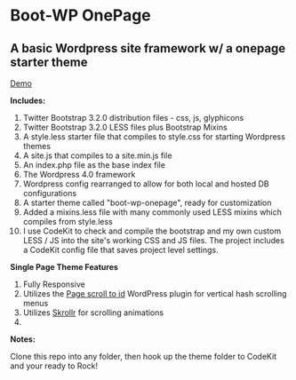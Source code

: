 Boot-WP OnePage
====

A basic Wordpress site framework w/ a onepage starter theme
----------------------

<a href="http://boot-wp-onepage.btcny.net/" target="_blank">Demo</a>

**Includes:**

1. Twitter Bootstrap 3.2.0 distribution files - css, js, glyphicons
2. Twitter Bootstrap 3.2.0 LESS files plus Bootstrap Mixins
3. A style.less starter file that compiles to style.css for starting Wordpress themes
4. A site.js that compiles to a site.min.js file
5. An index.php file as the base index file
6. The Wordpress 4.0 framework
7. Wordpress config rearranged to allow for both local and hosted DB configurations
8. A starter theme called "boot-wp-onepage", ready for customization
9. Added a mixins.less file with many commonly used LESS mixins which compiles from style.less
10. I use CodeKit to check and compile the bootstrap and my own custom LESS / JS into the site's working CSS and JS files. The project includes a CodeKit config file that saves project level settings.

**Single Page Theme Features**

1. Fully Responsive
2. Utilizes the <a href="https://wordpress.org/plugins/page-scroll-to-id/" target="_blank">Page scroll to id</a> WordPress plugin for vertical hash scrolling menus
3. Utilizes <a href="https://github.com/Prinzhorn/skrollr" target="_blank">Skrollr</a> for scrolling animations 
4. 

**Notes:** 

Clone this repo into any folder, then hook up the theme folder to CodeKit and your ready to Rock!

